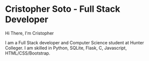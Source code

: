 # Cristopher Soto - Full Stack Developer

Hi There, I'm Cristopher

I am a Full Stack developer and Computer Science student at Hunter Colleger. I am skilled in Python, SQLite, Flask, C, Javascript, HTML/CSS/Bootstrap.


<!---
criscode97/criscode97 is a ✨ special ✨ repository because its `README.md` (this file) appears on your GitHub profile.
You can click the Preview link to take a look at your changes.
--->
